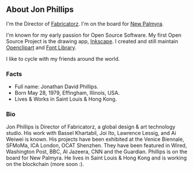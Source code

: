 ## About Jon Phillips

I'm the Director of <a href="http://fabricatorz.com">Fabricatorz</a>. I'm on the
board for <a href="http://newpalmyra.org">New Palmyra</a>. 

I'm known for my early passion for Open Source Software. My first Open Source Project is the drawing app, <a href="http://inkscape.org">Inkscape</a>. I created and still maintain <a href="https://openclipart.org">Openclipart</a> and <a href="https://fontlibrary.org">Font Library</a>.

I like to cycle with my friends around the world.

### Facts

- Full name: Jonathan David Phillips.
- Born May 28, 1979, Effingham, Illinois, USA.
- Lives &amp; Works in Saint Louis & Hong Kong.

### Bio

Jon Phillips is Director of Fabricatorz, a global design & art technology studio. His work with Bassel Khartabil, Joi Ito, Lawrence Lessig, and Ai Weiwei is known. His projects have been exhibited at the Venice Biennale, SFMoMa, ICA London, OCAT Shenzhen. They have been featured in Wired, Washington Post, BBC, Al Jazeera, CNN and the Guardian. Phillips is on the board for New Palmyra. He lives in Saint Louis & Hong Kong and is working on the blockchain (more soon :).


